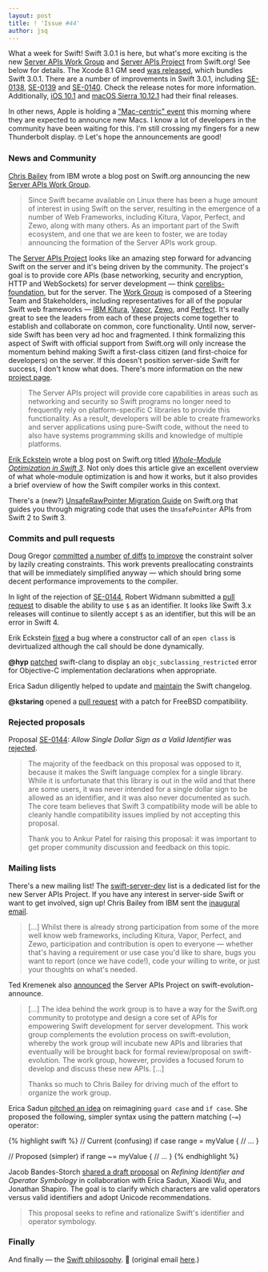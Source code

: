 ```yaml
---
layout: post
title: ! 'Issue #44'
author: jsq
---
```


What a week for Swift! Swift 3.0.1 is here, but what's more exciting is the new [Server APIs Work Group](https://swift.org/blog/server-api-workgroup/) and [Server APIs Project](https://swift.org/server-apis/) from Swift.org! See below for details. The Xcode 8.1 GM seed [was released](http://adcdownload.apple.com/Developer_Tools/Xcode_8.1_GM_Seed/Release_Notes_for_Xcode_8.1_GM_Seed.pdf), which bundles Swift 3.0.1. There are a number of improvements in Swift 3.0.1, including [SE-0138](https://github.com/apple/swift-evolution/blob/master/proposals/0138-unsaferawbufferpointer.md), [SE-0139](https://github.com/apple/swift-evolution/blob/master/proposals/0139-bridge-nsnumber-and-nsvalue.md) and [SE-0140](https://github.com/apple/swift-evolution/blob/master/proposals/0140-bridge-optional-to-nsnull.md). Check the release notes for more information. Additionally, [iOS 10.1](http://www.macrumors.com/2016/10/24/apple-releases-ios-10-1-with-new-portrait-mode/) and [macOS Sierra 10.12.1](http://www.macrumors.com/2016/10/24/apple-releases-macos-sierra-10-12-1/) had their final releases.

In other news, Apple is holding a ["Mac-centric" event](http://www.macrumors.com/2016/10/19/apple-announces-october-27th-mac-centric-event/) this morning where they are expected to announce new Macs. I know a lot of developers in the community have been waiting for this. I'm still crossing my fingers for a new Thunderbolt display. 🤓 Let's hope the announcements are good!

<!--excerpt-->

### News and Community

[Chris Bailey](https://twitter.com/Chris__Bailey/) from IBM wrote a blog post on Swift.org announcing the new [Server APIs Work Group](https://swift.org/blog/server-api-workgroup/).

> Since Swift became available on Linux there has been a huge amount of interest in using Swift on the server, resulting in the emergence of a number of Web Frameworks, including Kitura, Vapor, Perfect, and Zewo, along with many others. As an important part of the Swift ecosystem, and one that we are keen to foster, we are today announcing the formation of the Server APIs work group.

The [Server APIs Project](https://swift.org/server-apis/) looks like an amazing step forward for advancing Swift on the server and it's being driven by the community. The project's goal is to provide core APIs (base networking, security and encryption, HTTP and WebSockets) for server development &mdash; think [corelibs-foundation](https://github.com/apple/swift-corelibs-foundation), but for the server. The [Work Group](https://swift.org/server-apis/#work-group) is composed of a Steering Team and Stakeholders, including representatives for all of the popular Swift web frameworks &mdash; [IBM Kitura](https://github.com/IBM-Swift/Kitura), [Vapor](https://github.com/vapor/vapor), [Zewo](https://github.com/Zewo/Zewo), and [Perfect](https://github.com/PerfectlySoft/Perfect). It's really great to see the leaders from each of these projects come together to establish and collaborate on common, core functionality. Until now, server-side Swift has been very ad hoc and fragmented. I think formalizing this aspect of Swift with official support from Swift.org will only increase the momentum behind making Swift a first-class citizen (and first-choice for developers) on the server. If this doesn't position server-side Swift for success, I don't know what does. There's more information on the new [project page](https://swift.org/server-apis/).

> The Server APIs project will provide core capabilities in areas such as networking and security so Swift programs no longer need to frequently rely on platform-specific C libraries to provide this functionality. As a result, developers will be able to create frameworks and server applications using pure-Swift code, without the need to also have systems programming skills and knowledge of multiple platforms.

[Erik Eckstein](https://github.com/eeckstein/) wrote a blog post on Swift.org titled [*Whole-Module Optimization in Swift 3*](https://swift.org/blog/whole-module-optimizations/). Not only does this article give an excellent overview of what whole-module optimization is and how it works, but it also provides a brief overview of how the Swift compiler works in this context.

There's a (new?) [UnsafeRawPointer Migration Guide](https://swift.org/migration-guide/se-0107-migrate.html) on Swift.org that guides you through migrating code that uses the `UnsafePointer` APIs from Swift 2 to Swift 3.

### Commits and pull requests

Doug Gregor [committed](https://github.com/apple/swift/commit/7519d83007443fd8092a20b700d5478a3cbeab5a) [a number](https://github.com/apple/swift/pull/5419) [of diffs](https://github.com/apple/swift/pull/5402) [to improve](https://github.com/apple/swift/pull/5421) the constraint solver by lazily creating constraints. This work prevents preallocating constraints that will be immediately simplified anyway &mdash; which should bring some decent performance improvements to the compiler.

In light of the rejection of [SE-0144](https://github.com/apple/swift-evolution/blob/master/proposals/0144-allow-single-dollar-sign-as-valid-identifier.md), Robert Widmann submitted a [pull request](https://github.com/apple/swift/pull/5270) to disable the ability to use `$` as an identifier. It looks like Swift 3.x releases will continue to silently accept `$` as an identifier, but this will be an error in Swift 4.

Erik Eckstein [fixed](https://github.com/apple/swift/pull/5400) a bug where a constructor call of an `open class` is devirtualized although the call should be done dynamically.

**@hyp** [patched](https://github.com/apple/swift-clang/pull/34) swift-clang to display an `objc_subclassing_restricted` error for Objective-C implementation declarations when appropriate.

Erica Sadun diligently helped to update and [maintain](https://github.com/apple/swift/pull/5427) the Swift changelog.

**@kstaring** opened a [pull request](https://github.com/apple/swift/pull/4804) with a patch for FreeBSD compatibility.

### Rejected proposals

Proposal [SE-0144](https://github.com/apple/swift-evolution/blob/master/proposals/0144-allow-single-dollar-sign-as-valid-identifier.md): *Allow Single Dollar Sign as a Valid Identifier* was [rejected](https://lists.swift.org/pipermail/swift-evolution-announce/2016-October/000292.html).

> The majority of the feedback on this proposal was opposed to it, because it makes the Swift language complex for a single library.  While it is unfortunate that this library is out in the wild and that there are some users, it was never intended for a single dollar sign to be allowed as an identifier, and it was also never documented as such.  The core team believes that Swift 3 compatibility mode will be able to cleanly handle compatibility issues implied by not accepting this proposal.
>
> Thank you to Ankur Patel for raising this proposal: it was important to get proper community discussion and feedback on this topic.

### Mailing lists

There's a new mailing list! The [swift-server-dev](https://lists.swift.org/mailman/listinfo/swift-server-dev) list is a dedicated list for the new Server APIs Project. If you have any interest in server-side Swift or want to get involved, sign up! Chris Bailey from IBM sent the [inaugural email](https://lists.swift.org/pipermail/swift-server-dev/Week-of-Mon-20161024/000000.html).

> [...] Whilst there is already strong participation from some of the more well know web frameworks, including Kitura, Vapor, Perfect, and Zewo, participation and contribution is open to everyone &mdash; whether that's having a requirement or use case you'd like to share, bugs you want to report (once we have code!), code your willing to write, or just your thoughts on what's needed.

Ted Kremenek also [announced](https://lists.swift.org/pipermail/swift-evolution-announce/2016-October/000293.html) the Server APIs Project on swift-evolution-announce.

> [...] The idea behind the work group is to have a way for the Swift.org community to prototype and design a core set of APIs for empowering Swift development for server development.  This work group complements the evolution process on swift-evolution, whereby the work group will incubate new APIs and libraries that eventually will be brought back for formal review/proposal on swift-evolution.  The work group, however, provides a focused forum to develop and discuss these new APIs. [...]
>
> Thanks so much to Chris Bailey for driving much of the effort to organize the work group.

Erica Sadun [pitched an idea](https://lists.swift.org/pipermail/swift-evolution/Week-of-Mon-20161024/028371.html) on reimagining `guard case` and `if case`. She proposed the following, simpler syntax using the pattern matching (`~=`) operator:

{% highlight swift %}
// Current (confusing)
if case range = myValue {
    // ...
}

// Proposed (simpler)
if range ~= myValue {
    // ...
}
{% endhighlight %}

Jacob Bandes-Storch [shared a draft proposal](https://lists.swift.org/pipermail/swift-evolution/Week-of-Mon-20161017/028174.html) on *Refining Identifier and Operator Symbology* in collaboration with Erica Sadun, Xiaodi Wu, and Jonathan Shapiro. The goal is to clarify which characters are valid operators versus valid identifiers and adopt Unicode recommendations.

> This proposal seeks to refine and rationalize Swift's identifier and operator symbology.

### Finally

And finally &mdash; the [Swift philosophy](https://twitter.com/ericasadun/status/790789759874404352). 💩 (original email [here](https://lists.swift.org/pipermail/swift-evolution/Week-of-Mon-20161024/028390.html).)
